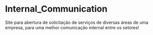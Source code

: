 # Internal_Communication
Site para abertura de solicitação de serviços de diversas áreas de uma empresa, para uma melhor comunicação internal entre os setores!
